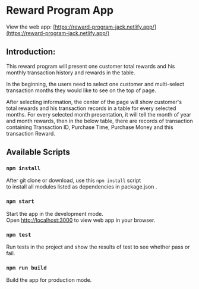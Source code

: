 # Reward Program App 

View the web app: [https://reward-program-jack.netlify.app/](https://reward-program-jack.netlify.app/)

## Introduction:

This reward program will present one customer total rewards and his monthly transaction history and rewards in the table.

In the beginning, the users need to select one customer and multi-select transaction months they would like to see on the top of page.

After selecting information, the center of the page will show customer's total rewards and his transaction records in a table for every selected months.
For every selected month presentation, it will tell the month of year and month rewards, then in the below table, there are records of transaction 
containing Transaction ID, Purchase Time, Purchase Money and this transaction Reward. 

## Available Scripts

### `npm install`

After git clone or download, use this `npm install` script\
to install all modules listed as dependencies in package.json .

### `npm start`

Start the app in the development mode.\
Open [http://localhost:3000](http://localhost:3000) to view web app in your browser.

### `npm test`

Run tests in the project and show the results of test to see whether pass or fail.

### `npm run build`

Build the app for production mode.
